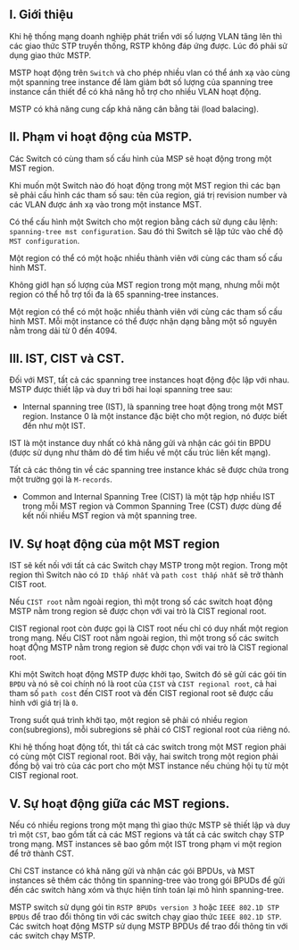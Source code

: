 ## I. Giới thiệu
Khi hệ thống mạng doanh nghiệp phát triển với số lượng VLAN tăng lên  thì các giao thức STP truyền thống, RSTP không đáp ứng được. Lúc đó phải sử dụng giao thức MSTP.

MSTP hoạt động trên `Switch` và cho phép nhiều vlan có thể ánh xạ vào cùng một spanning tree instance để làm giảm bớt số lượng của  spanning tree instance cần thiết để có khả năng hỗ trợ cho nhiều VLAN hoạt động.

MSTP có khả năng cung cấp khả năng cân bằng tải (load balacing).

## II. Phạm vi hoạt động của MSTP.
Các Switch có cùng tham số cấu hình của MSP sẽ hoạt động trong một MST region.

Khi muốn một Switch nào đó hoạt động trong một MST region thì các bạn sẽ phải cấu hình các tham số sau: tên của region, giá trị revision number và các VLAN được ánh xạ vào trong một instance MST.

Có thể cấu hình một Switch cho một region bằng cách sử dụng câu lệnh: `spanning-tree mst configuration`. Sau đó thì Switch sẽ lập tức vào chế độ `MST configuration`.

Một region có thể có một hoặc nhiều thành viên với cùng các tham số cấu hình MST.

Không giớI hạn số lượng của MST region trong một mạng, nhưng mỗi một region có thể hỗ trợ tối đa là 65 spanning-tree instances.

Một region có thể có một hoặc nhiều thành viên với cùng các tham số cấu hình MST. Mỗi một instance có thể được nhận dạng bằng một số nguyên nằm trong dải từ 0 đến 4094.

## III. IST, CIST và CST.
Đối với MST, tất cả các spanning tree instances hoạt động độc lập với nhau. MSTP được thiết lập và duy trì bởi hai loại spanning tree sau:
- Internal spanning tree (IST), là spanning tree hoạt động trong một MST region. Instance 0 là một instance đặc biệt cho một region, nó được biết đến như một IST.

IST là một instance duy nhất có khả năng gửi và nhận các gói tin BPDU (được sử dụng như thăm dò để tìm hiểu về một cấu trúc liên kết mạng).

Tất cả các thông tin về các spanning tree instance khác sẽ được chứa trong một trường gọi là `M-records`.

- Common and Internal Spanning Tree (CIST) là một tập hợp nhiều IST trong mỗi MST region và Common Spanning Tree (CST) được dùng để kết nối nhiều MST region và một spanning tree.

## IV. Sự hoạt động của một MST region
IST sẽ kết nối với tất cả các Switch chạy MSTP trong một region. Trong một region thì Switch nào có `ID thấp nhất` và `path cost thấp nhất` sẽ trở thành CIST root.

Nếu `CIST root` nằm ngoài region, thì một trong số các switch hoạt động MSTP nằm trong region sẽ được chọn với vai trò là CIST regional root.

CIST regional root còn được gọi là CIST root nếu chỉ có duy nhất một region trong mạng. Nếu CIST root nằm ngoài region, thì một trong số các switch hoạt đỘng MSTP nằm trong region sẽ được chọn với vai trò là CIST regional root.

Khi một Switch hoạt động MSTP được khởi tạo, Switch đó sẽ gửi các gói tin `BPDU` và nó sẽ coi chính nó là root của `CIST` và `CIST regional root`, cả hai tham số `path cost` đến CIST root và đến CIST regional root sẽ được cấu hình với giá trị là `0`.

Trong suốt quá trình khởi tạo, một region sẽ phải có nhiều region con(subregions), mỗi subregions sẽ phải có CIST regional root của riêng nó.

Khi hệ thống hoạt động tốt, thì tất cả các switch trong một MST region phải có cùng một CIST regional root. Bởi vậy, hai switch trong một region phải đồng bộ vai trò của các port cho một MST instance nếu chúng hội tụ từ một CIST regional root.

## V. Sự hoạt động giữa các MST regions.
Nếu có nhiều regions trong một mạng thì giao thức MSTP sẽ thiết lập và duy trì một `CST`, bao gồm tất cả các MST regions và tất cả các switch chạy STP trong mạng. MST instances sẽ bao gồm một IST trong phạm vi một region để trở thành CST.

Chỉ CST instance có khả năng gửi và nhận các gói BPDUs, và MST instances sẽ thêm các thông tin spanning-tree vào trong gói BPUDs để gửi đến các switch hàng xóm và thực hiện tính toán lại mô hình spanning-tree.

MSTP switch sử dụng gói tin `RSTP BPUDs version 3` hoặc `IEEE 802.1D STP BPDUs` để trao đổi thông tin với các switch chạy giao thức `IEEE 802.1D STP`. Các switch hoạt động MSTP sử dụng MSTP BPDUs để trao đổi thông tin với các switch chạy MSTP.



